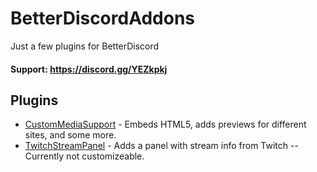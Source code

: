 # BetterDiscordAddons
Just a few plugins for BetterDiscord

#### Support: https://discord.gg/YEZkpkj

## Plugins
 - [CustomMediaSupport](https://github.com/Orrielel/BetterDiscordAddons/tree/master/Plugins/CustomMediaSupport) - Embeds HTML5, adds previews for different sites, and some more.
 - [TwitchStreamPanel](https://github.com/Orrielel/BetterDiscordAddons/tree/master/Plugins/TwitchStreamPanel) - Adds a panel with stream info from Twitch -- Currently not customizeable.
